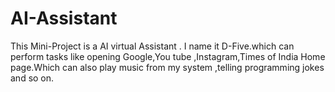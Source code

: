 # AI-Assistant
This Mini-Project is a AI virtual Assistant . I name it D-Five.which can perform tasks like opening Google,You tube ,Instagram,Times of India Home page.Which can also play music from my system ,telling programming jokes and so on.
